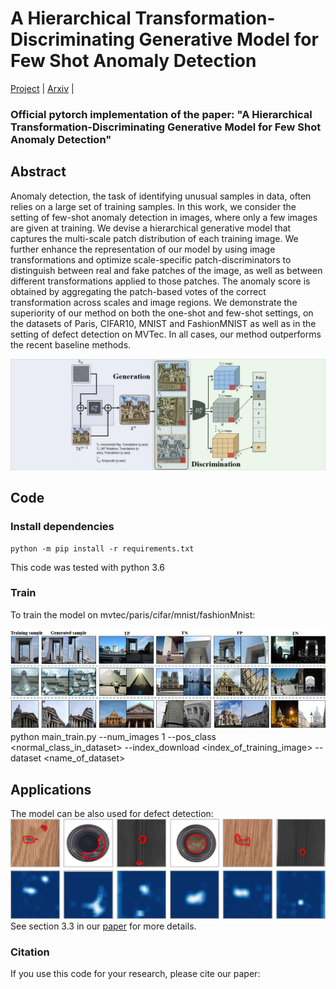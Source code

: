 # A Hierarchical Transformation-Discriminating Generative Model for Few Shot Anomaly Detection

[Project]() | [Arxiv]() |  
### Official pytorch implementation of the paper: "A Hierarchical Transformation-Discriminating Generative Model for Few Shot Anomaly Detection"

## Abstract 

Anomaly detection, the task of identifying unusual samples in data, 
often relies on a large set of training samples. 
In this work, we consider the setting of few-shot anomaly detection in images, where only a few images are given at training. We devise a hierarchical generative model that captures the multi-scale patch distribution of each training image. We further enhance the representation of our model by using image transformations and optimize scale-specific patch-discriminators to  distinguish between real and fake patches of the image, as well as between different transformations applied to those patches. The anomaly score is obtained by aggregating the patch-based votes of the correct transformation across scales and image regions. We demonstrate the superiority of our method on both the one-shot and few-shot settings, on the datasets of Paris, CIFAR10, MNIST and FashionMNIST as well as in the setting of defect detection on MVTec. In all cases, our method outperforms the recent baseline methods.

![](Images/diagram2.png)


## Code

### Install dependencies

```
python -m pip install -r requirements.txt
```

This code was tested with python 3.6  

###  Train
To train the model on mvtec/paris/cifar/mnist/fashionMnist:

![](Images/paris_results.jpg)
python main_train.py  --num_images 1  --pos_class <normal_class_in_dataset> --index_download <index_of_training_image> --dataset <name_of_dataset>


##  Applications
The model can be also used for defect detection:
 ![](Images/mvtec_results.png)
See section 3.3 in our [paper]() for more details.


### Citation
If you use this code for your research, please cite our paper:

```


